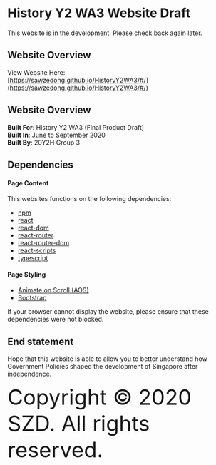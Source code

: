 # History Y2 WA3 Website Draft  

This website is in the development. Please check back again later.

## Website Overview  
View Website Here:  
[https://sawzedong.github.io/HistoryY2WA3/#/](https://sawzedong.github.io/HistoryY2WA3/#/)

## Website Overview  
**Built For**: History Y2 WA3 (Final Product Draft)  
**Built In**: June to September 2020  
**Built By**: 20Y2H Group 3  

## Dependencies
#### Page Content
This websites functions on the following dependencies:
+ [npm](https://nodejs.org/en/)
+ [react](https://reactjs.org/)
+ [react-dom](https://reactjs.org/docs/react-dom.html)
+ [react-router](https://reacttraining.com/react-router/)
+ [react-router-dom](https://www.npmjs.com/package/react-router-dom)
+ [react-scripts](https://www.npmjs.com/package/react-scripts)
+ [typescript](https://www.typescriptlang.org/)
#### Page Styling
+ [Animate on Scroll (AOS)](https://github.com/michalsnik/aos)
+ [Bootstrap](https://getbootstrap.com/)

If your browser cannot display the website, please ensure that these dependencies were not blocked.

## End statement
Hope that this website is able to allow you to better understand how Government Policies shaped the development of Singapore after independence.

<font size="10">Copyright &copy; 2020 SZD. All rights reserved.</font>